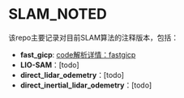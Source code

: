 # SLAM_NOTED
该repo主要记录对目前SLAM算法的注释版本，包括：
- **fast_gicp**: [code解析详情：fastgicp](https://github.com/YZH-bot/SLAM_NOTED/tree/master/fast_gicp)
- **LIO-SAM**：[todo]
- **direct_lidar_odemetry**：[todo]
- **direct_inertial_lidar_odemetry**：[todo]

